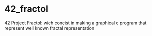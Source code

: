# 42_fractol
42 Project Fractol: wich concist in making a graphical c program that represent well known fractal representation
